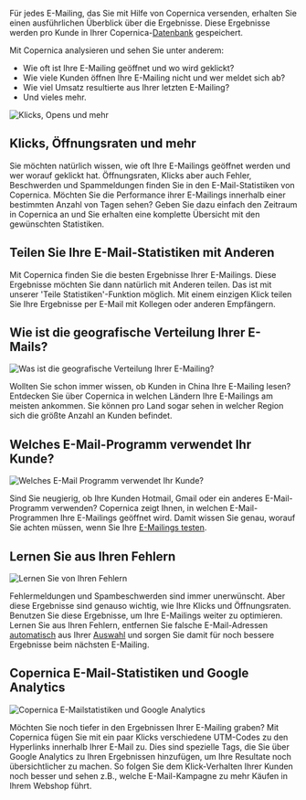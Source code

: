 Für jedes E-Mailing, das Sie mit Hilfe von Copernica versenden, erhalten
Sie einen ausführlichen Überblick über die Ergebnisse. Diese Ergebnisse
werden pro Kunde in Ihrer
Copernica-[Datenbank](./creating-your-own-databases.md "Erstellen Sie ihre eigene Datenbank")
gespeichert.

Mit Copernica analysieren und sehen Sie unter anderem:

-   Wie oft ist Ihre E-Mailing geöffnet und wo wird geklickt?
-   Wie viele Kunden öffnen Ihre E-Mailing nicht und wer meldet sich ab?
-   Wie viel Umsatz resultierte aus Ihrer letzten E-Mailing?
-   Und vieles mehr.

![Klicks, Opens und
mehr](Copernicacom/de-ausfuhrliche-e-mail-statistiken-04-thumb.png "Klicks, Opens und mehr")

Klicks, Öffnungsraten und mehr
------------------------------

Sie möchten natürlich wissen, wie oft Ihre E-Mailings geöffnet werden
und wer worauf geklickt hat. Öffnungsraten, Klicks aber auch Fehler,
Beschwerden und Spammeldungen finden Sie in den E-Mail-Statistiken von
Copernica. Möchten Sie die Performance ihrer E-Mailings innerhalb einer
bestimmten Anzahl von Tagen sehen? Geben Sie dazu einfach den Zeitraum
in Copernica an und Sie erhalten eine komplette Übersicht mit den
gewünschten Statistiken.

Teilen Sie Ihre E-Mail-Statistiken mit Anderen
----------------------------------------------

Mit Copernica finden Sie die besten Ergebnisse Ihrer E-Mailings. Diese
Ergebnisse möchten Sie dann natürlich mit Anderen teilen. Das ist mit
unserer 'Teile Statistiken'-Funktion möglich. Mit einem einzigen Klick
teilen Sie Ihre Ergebnisse per E-Mail mit Kollegen oder anderen
Empfängern.

Wie ist die geografische Verteilung Ihrer E-Mails?
--------------------------------------------------

![Was ist die geografische Verteilung Ihrer
E-Mailing?](Copernicacom/de-ausfuhrliche-e-mail-statistiken-02-thumb.png "Was ist die geografische Verteilung Ihrer E-Mailing?")

Wollten Sie schon immer wissen, ob Kunden in China Ihre E-Mailing lesen?
Entdecken Sie über Copernica in welchen Ländern Ihre E-Mailings am
meisten ankommen. Sie können pro Land sogar sehen in welcher Region sich
die größte Anzahl an Kunden befindet.

Welches E-Mail-Programm verwendet Ihr Kunde?
--------------------------------------------

![Welches E-Mail Programm verwendet Ihr
Kunde?](Copernicacom/de-ausfuhrliche-e-mail-statistiken-03-thumb.png "Welches E-Mail Programm verwendet Ihr Kunde?")

Sind Sie neugierig, ob Ihre Kunden Hotmail, Gmail oder ein anderes
E-Mail-Programm verwenden? Copernica zeigt Ihnen, in welchen
E-Mail-Programmen Ihre E-Mailings geöffnet wird. Damit wissen Sie genau,
worauf Sie achten müssen, wenn Sie Ihre [E-Mailings
testen](./testing-before-sending.md "Test bevor Sie versenden").

Lernen Sie aus Ihren Fehlern
----------------------------

![Lernen Sie von Ihren
Fehlern](Copernicacom/de-ausfuhrliche-e-mail-statistiken-05-thumb.png "Lernen Sie von Ihren Fehlern")

Fehlermeldungen und Spambeschwerden sind immer unerwünscht. Aber diese
Ergebnisse sind genauso wichtig, wie Ihre Klicks und Öffnungsraten.
Benutzen Sie diese Ergebnisse, um Ihre E-Mailings weiter zu optimieren.
Lernen Sie aus Ihren Fehlern, entfernen Sie falsche E-Mail-Adressen
[automatisch](./manage-your-relations-automatically.md "Verwalten automatisch Ihre Beziehungen")
aus Ihrer
[Auswahl](./define-target-groups-with-selections.md "Definieren Zielgruppen mit Selektionen")
und sorgen Sie damit für noch bessere Ergebnisse beim nächsten
E-Mailing.

Copernica E-Mail-Statistiken und Google Analytics
-------------------------------------------------

![Copernica E-Mailstatistiken und Google
Analytics](Copernicacom/google-analytics-tagging-copernica-thumb.png "Copernica E-Mailstatistiken und Google Analytics")

Möchten Sie noch tiefer in den Ergebnissen Ihrer E-Mailing graben? Mit
Copernica fügen Sie mit ein paar Klicks verschiedene UTM-Codes zu den
Hyperlinks innerhalb Ihrer E-Mail zu. Dies sind spezielle Tags, die Sie
über Google Analytics zu Ihren Ergebnissen hinzufügen, um Ihre Resultate
noch übersichtlicher zu machen. So folgen Sie dem Klick-Verhalten Ihrer
Kunden noch besser und sehen z.B., welche E-Mail-Kampagne zu mehr Käufen
in Ihrem Webshop führt.
